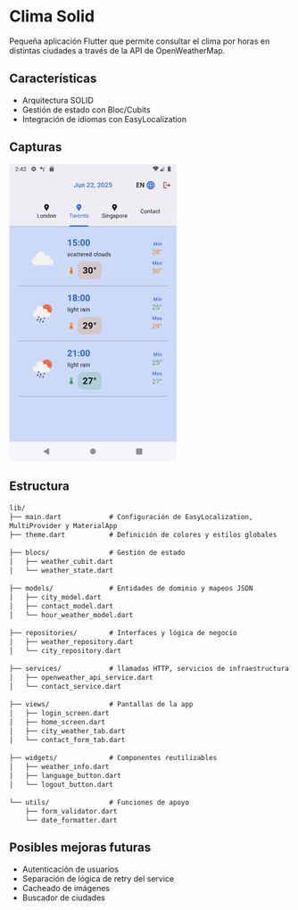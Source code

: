 # Clima Solid

Pequeña aplicación Flutter que permite consultar el clima por horas en distintas ciudades a través de la API de OpenWeatherMap.

## Características

- Arquitectura SOLID
- Gestión de estado con Bloc/Cubits
- Integración de idiomas con EasyLocalization

## Capturas
 <img src="assets/screenshots/home.png" width="300" alt="Home">

## Estructura
```text
lib/
├── main.dart            # Configuración de EasyLocalization, MultiProvider y MaterialApp
├── theme.dart           # Definición de colores y estilos globales

├── blocs/               # Gestión de estado
│   ├── weather_cubit.dart
│   └── weather_state.dart

├── models/              # Entidades de dominio y mapeos JSON
│   ├── city_model.dart
│   ├── contact_model.dart
│   └── hour_weather_model.dart

├── repositories/        # Interfaces y lógica de negocio
│   ├── weather_repository.dart
│   └── city_repository.dart

├── services/            # llamadas HTTP, servicios de infraestructura
│   ├── openweather_api_service.dart
│   └── contact_service.dart

├── views/               # Pantallas de la app
│   ├── login_screen.dart
│   ├── home_screen.dart
│   ├── city_weather_tab.dart
│   └── contact_form_tab.dart

├── widgets/             # Componentes reutilizables
│   ├── weather_info.dart
│   ├── language_button.dart
│   └── logout_button.dart

└── utils/               # Funciones de apoyo
    ├── form_validator.dart
    └── date_formatter.dart
```

## Posibles mejoras futuras

- Autenticación de usuarios
- Separación de lógica de retry del service
- Cacheado de imágenes
- Buscador de ciudades
